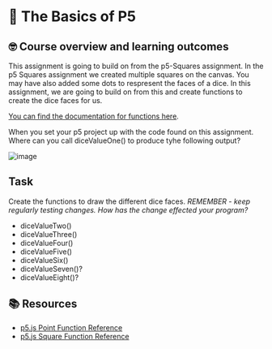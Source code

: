 # :wave: The Basics of P5 

## 🤓 Course overview and learning outcomes 

This assignment is going to build on from the p5-Squares assignment. In the p5 Squares assignment we created multiple squares on the canvas. You may have also added some dots to respresent the faces of a dice. In this assignment, we are going to build on from this and create functions to create the dice faces for us. 

[You can find the documentation for functions here](https://developer.mozilla.org/en-US/docs/Web/JavaScript/Guide/Functions).

When you set your p5 project up with the code found on this assignment. Where can you call diceValueOne() to produce tyhe following output?

![image](https://user-images.githubusercontent.com/67816866/149764352-c4298133-e41c-4ec8-8d68-cd27077368e5.png)

## Task
Create the functions to draw the different dice faces. 
*REMEMBER - keep regularly testing changes. How has the change effected your program?*

* diceValueTwo()
* diceValueThree()
* diceValueFour()
* diceValueFive()
* diceValueSix()
* diceValueSeven()?
* diceValueEight()?

## 📚  Resources 
* [p5.js Point Function Reference](https://p5js.org/reference/#/p5/point) 
* [p5.js Square Function Reference](https://p5js.org/reference/#/p5/square)
